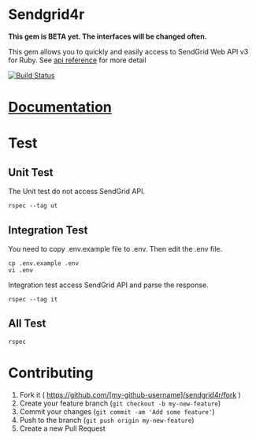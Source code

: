 # Sendgrid4r

**This gem is BETA yet. The interfaces will be changed often.**

This gem allows you to quickly and easily access to SendGrid Web API v3 for Ruby.
See [api reference](https://sendgrid.com/docs/API_Reference/Web_API_v3/index.html) for more detail

[![Build Status](https://travis-ci.org/awwa/sendgrid4r.svg?branch=master)](https://travis-ci.org/awwa/sendgrid4r)

# [Documentation](https://github.com/awwa/sendgrid4r/wiki)

# Test

## Unit Test
The Unit test do not access SendGrid API.
```
rspec --tag ut
```

## Integration Test
You need to copy .env.example file to .env. Then edit the .env file.
```
cp .env.example .env
vi .env
```
Integration test access SendGrid API and parse the response.
```
rspec --tag it
```

## All Test
```
rspec
```

# Contributing

1. Fork it ( https://github.com/[my-github-username]/sendgrid4r/fork )
2. Create your feature branch (`git checkout -b my-new-feature`)
3. Commit your changes (`git commit -am 'Add some feature'`)
4. Push to the branch (`git push origin my-new-feature`)
5. Create a new Pull Request
